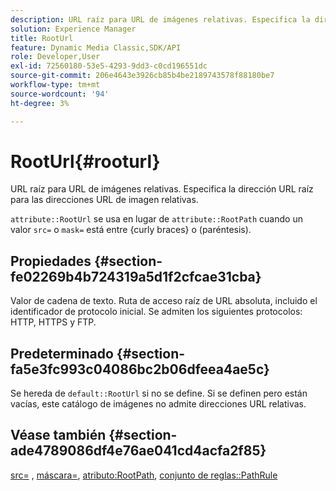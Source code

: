 ```yaml
---
description: URL raíz para URL de imágenes relativas. Especifica la dirección URL raíz para las direcciones URL de imagen relativas.
solution: Experience Manager
title: RootUrl
feature: Dynamic Media Classic,SDK/API
role: Developer,User
exl-id: 72560180-53e5-4293-9dd3-c0cd196551dc
source-git-commit: 206e4643e3926cb85b4be2189743578f88180be7
workflow-type: tm+mt
source-wordcount: '94'
ht-degree: 3%

---
```


# RootUrl{#rooturl}

URL raíz para URL de imágenes relativas. Especifica la dirección URL raíz para las direcciones URL de imagen relativas.

`attribute::RootUrl` se usa en lugar de `attribute::RootPath` cuando un valor `src=` o `mask=` está entre {curly braces} o (paréntesis).

## Propiedades {#section-fe02269b4b724319a5d1f2cfcae31cba}

Valor de cadena de texto. Ruta de acceso raíz de URL absoluta, incluido el identificador de protocolo inicial. Se admiten los siguientes protocolos: HTTP, HTTPS y FTP.

## Predeterminado {#section-fa5e3fc993c04086bc2b06dfeea4ae5c}

Se hereda de `default::RootUrl` si no se define. Si se definen pero están vacías, este catálogo de imágenes no admite direcciones URL relativas.

## Véase también {#section-ade4789086df4e76ae041cd4acfa2f85}

[src=](../../../../../is-api/http-ref/image-serving-api-ref/c-http-protocol-reference/c-command-reference/r-src.md#reference-f6506637778c4c69bf106a7924a91ab1) , [máscara=](../../../../../is-api/http-ref/image-serving-api-ref/c-http-protocol-reference/c-command-reference/r-mask.md#reference-922254e027404fb890b850e2723ee06e), [atributo:RootPath](../../../../../is-api/image-catalog/image-serving-api-ref/c-image-catalog-reference/c-attributes-reference/r-rootpath.md#reference-17d57e5967be403b8408fa7214017494), [conjunto de reglas::PathRule](../../../../../is-api/image-catalog/image-serving-api-ref/c-image-catalog-reference/c-rule-set-reference/c-rule-set-reference.md#concept-3e5058cf3507470b82cac638df23ea8e)
